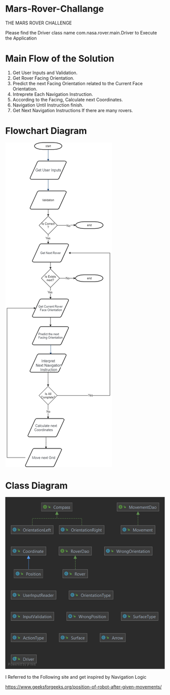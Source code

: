 # Mars-Rover-Challange
THE MARS ROVER CHALLENGE

Please find the Driver class name com.nasa.rover.main.Driver to Execute the Application

# Main Flow of the Solution

1. Get User Inputs and Validation.
2. Get Rover Facing Orientation.
3. Predict the next Facing Orientation related to the Current Face Orientation.
4. Intreprete Each Navigation Instruction.
5. According to the Facing, Calculate next Coordinates.
6. Navigation Until Instruction finish.
7. Get Next Navigation Instructions If there are many rovers.

# Flowchart Diagram
![alt text](https://github.com/praneethpj/Mars-Rover-Challange/blob/main/Flow_chart_diagram.png)

# Class Diagram
![alt text](https://github.com/praneethpj/Mars-Rover-Challange/blob/main/rover.png)


I Referred to the Following site and get inspired by Navigation Logic 

https://www.geeksforgeeks.org/position-of-robot-after-given-movements/
